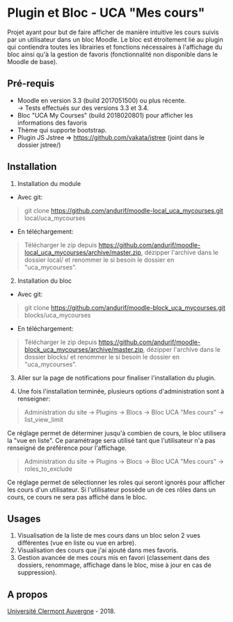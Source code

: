Plugin et Bloc - UCA "Mes cours"
==================================
Projet ayant pour but de faire afficher de manière intuitive les cours suivis par un utilisateur dans un bloc Moodle. 
Le bloc est étroitement lié au plugin qui contiendra toutes les librairies et fonctions nécessaires à l'affichage du bloc ainsi qu'à la gestion de favoris (fonctionnalité non disponible dans le Moodle de base).

Pré-requis
------------
- Moodle en version 3.3 (build 2017051500) ou plus récente.<br/>
-> Tests effectués sur des versions 3.3 et 3.4.<br/>
- Bloc "UCA My Courses" (build 2018020801) pour afficher les informations des favoris<br/>
- Thème qui supporte bootstrap.
- Plugin JS Jstree => https://github.com/vakata/jstree (joint dans le dossier jstree/)

Installation
------------
1. Installation du module

- Avec git:
> git clone https://github.com/andurif/moodle-local_uca_mycourses.git local/uca_mycourses

- En téléchargement:
> Télécharger le zip depuis https://github.com/andurif/moodle-local_uca_mycourses/archive/master.zip, dézipper l'archive dans le dossier local/ et renommer le si besoin le dossier en "uca_mycourses".
  
2. Installation du bloc

- Avec git:
> git clone https://github.com/andurif/moodle-block_uca_mycourses.git blocks/uca_mycourses

- En téléchargement:
> Télécharger le zip depuis https://github.com/andurif/moodle-block_uca_mycourses/archive/master.zip, dézipper l'archive dans le dossier blocks/ et renommer le si besoin le dossier en "uca_mycourses".

3. Aller sur la page de notifications pour finaliser l'installation du plugin.

4. Une fois l'installation terminée, plusieurs options d'administration sont à renseigner:

> Administration du site -> Plugins -> Blocs -> Bloc UCA "Mes cours" -> list_view_limit

Ce réglage permet de déterminer jusqu'à combien de cours, le bloc utilisera la "vue en liste". Ce paramétrage sera utilisé tant que l'utilisateur n'a pas renseigné de préférence pour l'affichage.

> Administration du site -> Plugins -> Blocs -> Bloc UCA "Mes cours" -> roles_to_exclude

Ce réglage permet de sélectionner les roles qui seront ignorés pour afficher les cours d'un utilisateur. Si l'utilisateur possède un de ces rôles dans un cours, ce cours ne sera pas affiché dans le bloc.

Usages
-----
1. Visualisation de la liste de mes cours dans un bloc selon 2 vues différentes (vue en liste ou vue en arbre).
2. Visualisation des cours que j'ai ajouté dans mes favoris. 
3. Gestion avancée de mes cours mis en favori (classement dans des dossiers, renommage, affichage dans le bloc, mise à jour en cas de suppression). 


A propos
------
<a href="www.uca.fr">Université Clermont Auvergne</a> - 2018.<br/>